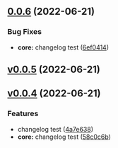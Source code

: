 ## [0.0.6](https://github.com/cam-inc/bento/compare/core/v0.0.5...core/0.0.6) (2022-06-21)


### Bug Fixes

* **core:** changelog test ([6ef0414](https://github.com/cam-inc/bento/commit/6ef0414d6b977117ba773a30c3a2a7bb5a244211))

## [v0.0.5](https://github.com/cam-inc/bento/compare/core/v0.0.4...core/v0.0.5) (2022-06-21)

## [v0.0.4](https://github.com/cam-inc/bento/compare/58c0c6b6ac8d582eb8f0fb02453bfae8498bb4f1...core/v0.0.4) (2022-06-21)


### Features

* changelog test ([4a7e638](https://github.com/cam-inc/bento/commit/4a7e6387fe0af84177b87765601c05c6785ad0a0))
* **core:** changelog test ([58c0c6b](https://github.com/cam-inc/bento/commit/58c0c6b6ac8d582eb8f0fb02453bfae8498bb4f1))

